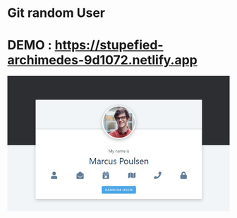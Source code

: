 # Git random User

# DEMO : https://stupefied-archimedes-9d1072.netlify.app

![Screenshot](random-ss.png)
